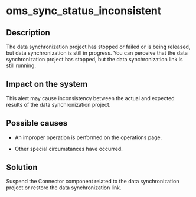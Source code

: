 # oms_sync_status_inconsistent 



## Description 

The data synchronization project has stopped or failed or is being released, but data synchronization is still in progress. You can perceive that the data synchronization project has stopped, but the data synchronization link is still running.

## Impact on the system 

This alert may cause inconsistency between the actual and expected results of the data synchronization project.

## Possible causes 

* An improper operation is performed on the operations page.

  

* Other special circumstances have occurred.


## Solution 

Suspend the Connector component related to the data synchronization project or restore the data synchronization link.
